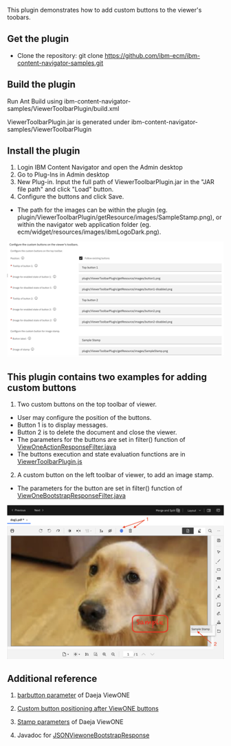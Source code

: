 This plugin demonstrates how to add custom buttons to the viewer's toobars.


## Get the plugin
* Clone the repository: git clone https://github.com/ibm-ecm/ibm-content-navigator-samples.git


## Build the plugin

Run Ant Build using ibm-content-navigator-samples/ViewerToolbarPlugin/build.xml


ViewerToolbarPlugin.jar is generated under ibm-content-navigator-samples/ViewerToolbarPlugin

## Install the plugin
1. Login IBM Content Navigator and open the Admin desktop
2. Go to Plug-Ins in Admin desktop
3. New Plug-in. Input the full path of ViewerToolbarPlugin.jar in the "JAR file path" and click "Load" button.
4. Configure the buttons and click Save.  
- The path for the images can be within the plugin (eg. plugin/ViewerToolbarPlugin/getResource/images/SampleStamp.png), or  within the navigator web application folder (eg. ecm/widget/resources/images/ibmLogoDark.png).

![configuration](/ViewerToolbarPlugin/configuration.png)


## This plugin contains two examples for adding custom buttons
1. Two custom buttons on the top toolbar of viewer.
-  User may configure the position of the buttons.
-  Button 1 is to display messages.
-  Button 2 is to delete the document and close the viewer.
-  The parameters for the buttons are set in filter() function of [ViewOneActionResponseFilter.java](/ViewerToolbarPlugin/src/com/ibm/ecm/extension/viewerToolbar/services/ViewOneActionResponseFilter.java)
-  The buttons execution and state evaluation functions are in [ViewerToolbarPlugin.js](/ViewerToolbarPlugin/src/com/ibm/ecm/extension/viewerToolbar/WebContent/ViewerToolbarPlugin.js)
2. A custom button on the left toolbar of viewer, to add an image stamp.
-  The parameters for the button are set in filter() function of [ViewOneBootstrapResponseFilter.java](/ViewerToolbarPlugin/src/com/ibm/ecm/extension/viewerToolbar/services/ViewOneBootstrapResponseFilter.java)

![image for examples](/ViewerToolbarPlugin/examples.png)

## Additional reference
1. [bar<N>button<N> parameter](https://www.ibm.com/support/knowledgecenter/SSTPHR_5.0.8/com.ibm.viewone.configuring/dvopr113.htm) of Daeja ViewONE

2. [Custom button positioning after ViewONE buttons](https://www.ibm.com/support/pages/ibm%C2%AE-daeja%E2%84%A2-viewone-virtual-version-501-release-notes)

3. [Stamp parameters](hhttps://www.ibm.com/support/knowledgecenter/SSTPHR_5.0.8/com.ibm.viewone.configuring/dvoco131.htm) of Daeja ViewONE

4. Javadoc for [JSONViewoneBootstrapResponse](https://www.ibm.com/support/knowledgecenter/SSEUEX_3.0.8/com.ibm.javaeuc.doc/com/ibm/ecm/json/JSONViewoneBootstrapResponse.html)
